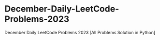 # December-Daily-LeetCode-Problems-2023
December Daily LeetCode Problems 2023 [All Problems Solution in Python]

